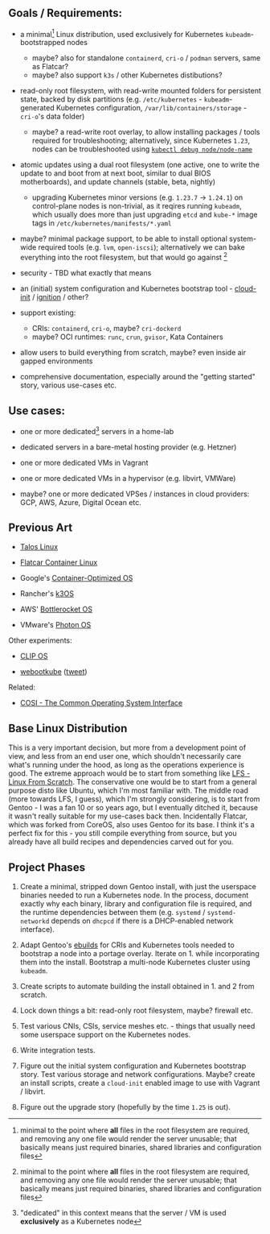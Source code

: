 ## Goals / Requirements:

- a minimal[^1] Linux distribution, used exclusively for Kubernetes `kubeadm`-bootstrapped nodes
  - maybe? also for standalone `containerd`, `cri-o` / `podman` servers, same as Flatcar?
  - maybe? also support `k3s` / other Kubernetes distibutions?

- read-only root filesystem, with read-write mounted folders for persistent state, backed by disk partitions (e.g. `/etc/kubernetes` - `kubeadm`-generated Kubernetes configuration, `/var/lib/containers/storage` - `cri-o`'s data folder)
  - maybe? a read-write root overlay, to allow installing packages / tools required for troubleshooting; alternatively, since Kubernetes `1.23`, nodes can be troubleshooted using [`kubectl debug node/node-name`](https://kubernetes.io/docs/tasks/debug/debug-application/debug-running-pod/#node-shell-session)

- atomic updates using a dual root filesystem (one active, one to write the update to and boot from at next boot, similar to dual BIOS motherboards), and update channels (stable, beta, nightly)
  - upgrading Kubernetes minor versions (e.g. `1.23.7` -> `1.24.1`) on control-plane nodes is non-trivial, as it reqires running `kubeadm`, which usually does more than just upgrading `etcd` and `kube-*` image tags in `/etc/kubernetes/manifests/*.yaml`

- maybe? minimal package support, to be able to install optional system-wide required tools (e.g. `lvm`, `open-iscsi`); alternatively we can bake everything into the root filesystem, but that would go against [^1]

- security - TBD what exactly that means

- an (initial) system configuration and Kubernetes bootstrap tool - [cloud-init](https://cloudinit.readthedocs.io/en/latest/) / [ignition](https://coreos.github.io/ignition/) / other?

- support existing:
  - CRIs: `containerd`, `cri-o`, maybe? `cri-dockerd`
  - maybe? OCI runtimes: `runc`, `crun`, `gvisor`, Kata Containers

- allow users to build everything from scratch, maybe? even inside air gapped environments

- comprehensive documentation, especially around the "getting started" story, various use-cases etc.

## Use cases:

- one or more dedicated[^2] servers in a home-lab

- dedicated servers in a bare-metal hosting provider (e.g. Hetzner)

- one or more dedicated VMs in Vagrant

- one or more dedicated VMs in a hypervisor (e.g. libvirt, VMWare)

- maybe? one or more dedicated VPSes / instances in cloud providers: GCP, AWS, Azure, Digital Ocean etc.

## Previous Art

- [Talos Linux](https://www.talos.dev/)

- [Flatcar Container Linux](https://flatcar-linux.org/)

- Google's [Container-Optimized OS](https://cloud.google.com/container-optimized-os/docs)

- Rancher's [k3OS](https://k3os.io/)

- AWS' [Bottlerocket OS](https://aws.amazon.com/bottlerocket/)

- VMware's [Photon OS](https://vmware.github.io/photon/assets/files/html/3.0/Introduction.html)

Other experiments:

- [CLIP OS](https://clip-os.org/en/clipos5/)

- [webootkube](https://github.com/webootkube/proposals) ([tweet](https://twitter.com/fntlnz/status/1264214108007784448))

Related:

- [COSI - The Common Operating System Interface](https://docs.google.com/document/d/1OuwTSsSsIPefDViheK-nzaF9xSOg1Mn62mwR2FmGPu8/edit#)

## Base Linux Distribution

This is a very important decision, but more from a development point of view, and less from an end user one, which shouldn't necessarily care what's running under the hood, as long as the operations experience is good. The extreme approach would be to start from something like [LFS - Linux From Scratch](https://www.linuxfromscratch.org/). The conservative one would be to start from a general purpose disto like Ubuntu, which I'm most familiar with. The middle road (more towards LFS, I guess), which I'm strongly considering, is to start from Gentoo - I was a fan 10 or so years ago, but I eventually ditched it, because it wasn't really suitable for my use-cases back then. Incidentally Flatcar, which was forked from CoreOS, also uses Gentoo for its base. I think it's a perfect fix for this - you still compile everything from source, but you already have all build recipes and dependencies carved out for you.

## Project Phases

1. Create a minimal, stripped down Gentoo install, with just the userspace binaries needed to run a Kubernetes node. In the process, document exactly why each binary, library and configuration file is required, and the runtime dependencies between them (e.g. `systemd` / `systemd-networkd` depends on `dhcpcd` if there is a DHCP-enabled network interface).

2. Adapt Gentoo's [ebuilds](https://wiki.gentoo.org/wiki/Ebuild) for CRIs and Kubernetes tools needed to bootstrap a node into a portage overlay. Iterate on 1. while incorporating them into the install. Bootstrap a multi-node Kubernetes cluster using `kubeadm`.

3. Create scripts to automate building the install obtained in 1. and 2 from scratch.

4. Lock down things a bit: read-only root filesystem, maybe? firewall etc.

5. Test various CNIs, CSIs, service meshes etc. - things that usually need some userspace support on the Kubernetes nodes.

6. Write integration tests.

7. Figure out the initial system configuration and Kubernetes bootstrap story. Test various storage and network configurations. Maybe? create an install scripts, create a `cloud-init` enabled image to use with Vagrant / libvirt.

8. Figure out the upgrade story (hopefully by the time `1.25` is out).

[^1]: minimal to the point where **all** files in the root filesystem are required, and removing any one file would render the server unusable; that basically means just required binaries, shared libraries and configuration files

[^2]: "dedicated" in this context means that the server / VM is used **exclusively** as a Kubernetes node
